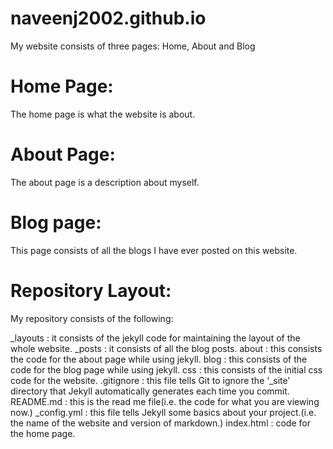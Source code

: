 # naveenj2002.github.io
My website consists of three pages: Home, About and Blog
# Home Page:
The home page is what the website is about.
# About Page:
The about page is a description about myself.
# Blog page:
This page consists of all the blogs I have ever posted on this website.
# Repository Layout:
My repository consists of the following:

_layouts : it consists of the jekyll code for maintaining the layout of the whole website.
_posts : it consists of all the blog posts.
about : this consists the code for the about page while using jekyll.
blog : this consists of the code for the blog page while using jekyll.
css : this consists of the initial css code for the website.
.gitignore : this file tells Git to ignore the ‘_site’ directory that Jekyll automatically generates each time you commit.
README.md : this is the read me file(i.e. the code for what you are viewing now.)
_config.yml : this file tells Jekyll some basics about your project.(i.e. the name of the website and version of markdown.)
index.html : code for the home page.
